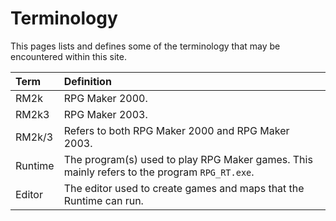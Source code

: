 # Terminology
This pages lists and defines some of the terminology that may be encountered within this site.

| Term    | Definition                                                                                   |
|:--------|:---------------------------------------------------------------------------------------------|
| RM2k    | RPG Maker 2000.                                                                              |
| RM2k3   | RPG Maker 2003.                                                                              |
| RM2k/3  | Refers to both RPG Maker 2000 and RPG Maker 2003.                                            |
| Runtime | The program(s) used to play RPG Maker games. This mainly refers to the program `RPG_RT.exe`. |
| Editor  | The editor used to create games and maps that the Runtime can run.                           |
